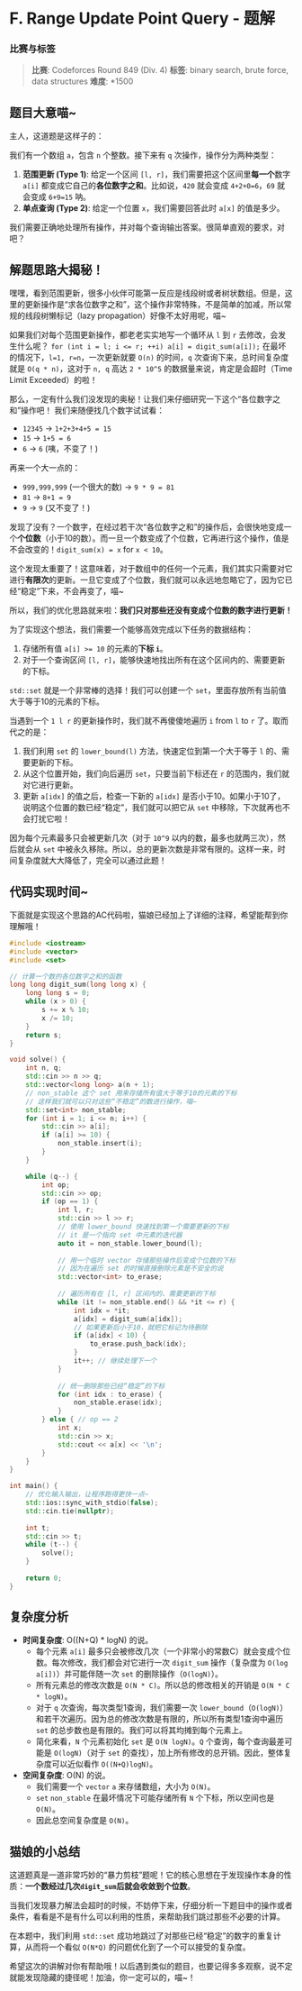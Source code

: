 # F. Range Update Point Query - 题解

### 比赛与标签
> **比赛**: Codeforces Round 849 (Div. 4)
> **标签**: binary search, brute force, data structures
> **难度**: *1500

## 题目大意喵~
主人，这道题是这样子的：

我们有一个数组 `a`，包含 `n` 个整数。接下来有 `q` 次操作，操作分为两种类型：

1.  **范围更新 (Type 1)**: 给定一个区间 `[l, r]`，我们需要把这个区间里**每一个**数字 `a[i]` 都变成它自己的**各位数字之和**。比如说，`420` 就会变成 `4+2+0=6`，`69` 就会变成 `6+9=15` 呐。
2.  **单点查询 (Type 2)**: 给定一个位置 `x`，我们需要回答此时 `a[x]` 的值是多少。

我们需要正确地处理所有操作，并对每个查询输出答案。很简单直观的要求，对吧？

## 解题思路大揭秘！
嘿嘿，看到范围更新，很多小伙伴可能第一反应是线段树或者树状数组。但是，这里的更新操作是“求各位数字之和”，这个操作非常特殊，不是简单的加减，所以常规的线段树懒标记（lazy propagation）好像不太好用呢，喵~

如果我们对每个范围更新操作，都老老实实地写一个循环从 `l` 到 `r` 去修改，会发生什么呢？
`for (int i = l; i <= r; ++i) a[i] = digit_sum(a[i]);`
在最坏的情况下，`l=1, r=n`，一次更新就要 `O(n)` 的时间，`q` 次查询下来，总时间复杂度就是 `O(q * n)`，这对于 `n, q` 高达 `2 * 10^5` 的数据量来说，肯定是会超时（Time Limit Exceeded）的啦！

那么，一定有什么我们没发现的奥秘！让我们来仔细研究一下这个“各位数字之和”操作吧！
我们来随便找几个数字试试看：
- `12345` -> `1+2+3+4+5 = 15`
- `15` -> `1+5 = 6`
- `6` -> `6` (咦，不变了！)

再来一个大一点的：
- `999,999,999` (一个很大的数) -> `9 * 9 = 81`
- `81` -> `8+1 = 9`
- `9` -> `9` (又不变了！)

发现了没有？一个数字，在经过若干次“各位数字之和”的操作后，会很快地变成一个**个位数**（小于10的数）。而一旦一个数变成了个位数，它再进行这个操作，值是不会改变的！`digit_sum(x) = x` for `x < 10`。

这个发现太重要了！这意味着，对于数组中的任何一个元素，我们其实只需要对它进行**有限次**的更新。一旦它变成了个位数，我们就可以永远地忽略它了，因为它已经“稳定”下来，不会再变了，喵~

所以，我们的优化思路就来啦：**我们只对那些还没有变成个位数的数字进行更新！**

为了实现这个想法，我们需要一个能够高效完成以下任务的数据结构：
1.  存储所有值 `a[i] >= 10` 的元素的**下标 `i`**。
2.  对于一个查询区间 `[l, r]`，能够快速地找出所有在这个区间内的、需要更新的下标。

`std::set` 就是一个非常棒的选择！我们可以创建一个 `set`，里面存放所有当前值大于等于10的元素的下标。

当遇到一个 `1 l r` 的更新操作时，我们就不再傻傻地遍历 `i` from `l` to `r` 了。取而代之的是：
1.  我们利用 `set` 的 `lower_bound(l)` 方法，快速定位到第一个大于等于 `l` 的、需要更新的下标。
2.  从这个位置开始，我们向后遍历 `set`，只要当前下标还在 `r` 的范围内，我们就对它进行更新。
3.  更新 `a[idx]` 的值之后，检查一下新的 `a[idx]` 是否小于10。如果小于10了，说明这个位置的数已经“稳定”，我们就可以把它从 `set` 中移除，下次就再也不会打扰它啦！

因为每个元素最多只会被更新几次（对于 `10^9` 以内的数，最多也就两三次），然后就会从 `set` 中被永久移除。所以，总的更新次数是非常有限的。这样一来，时间复杂度就大大降低了，完全可以通过此题！

## 代码实现时间~
下面就是实现这个思路的AC代码啦，猫娘已经加上了详细的注释，希望能帮到你理解哦！

```cpp
#include <iostream>
#include <vector>
#include <set>

// 计算一个数的各位数字之和的函数
long long digit_sum(long long x) {
    long long s = 0;
    while (x > 0) {
        s += x % 10;
        x /= 10;
    }
    return s;
}

void solve() {
    int n, q;
    std::cin >> n >> q;
    std::vector<long long> a(n + 1);
    // non_stable 这个 set 用来存储所有值大于等于10的元素的下标
    // 这样我们就可以只对这些“不稳定”的数进行操作，喵~
    std::set<int> non_stable; 
    for (int i = 1; i <= n; i++) {
        std::cin >> a[i];
        if (a[i] >= 10) {
            non_stable.insert(i);
        }
    }

    while (q--) {
        int op;
        std::cin >> op;
        if (op == 1) {
            int l, r;
            std::cin >> l >> r;
            // 使用 lower_bound 快速找到第一个需要更新的下标
            // it 是一个指向 set 中元素的迭代器
            auto it = non_stable.lower_bound(l);
            
            // 用一个临时 vector 存储那些操作后变成个位数的下标
            // 因为在遍历 set 的时候直接删除元素是不安全的说
            std::vector<int> to_erase;
            
            // 遍历所有在 [l, r] 区间内的、需要更新的下标
            while (it != non_stable.end() && *it <= r) {
                int idx = *it;
                a[idx] = digit_sum(a[idx]);
                // 如果更新后小于10，就把它标记为待删除
                if (a[idx] < 10) {
                    to_erase.push_back(idx);
                }
                it++; // 继续处理下一个
            }
            
            // 统一删除那些已经“稳定”的下标
            for (int idx : to_erase) {
                non_stable.erase(idx);
            }
        } else { // op == 2
            int x;
            std::cin >> x;
            std::cout << a[x] << '\n';
        }
    }
}

int main() {
    // 优化输入输出，让程序跑得更快一点~
    std::ios::sync_with_stdio(false);
    std::cin.tie(nullptr);
    
    int t;
    std::cin >> t;
    while (t--) {
        solve();
    }
    
    return 0;
}
```

## 复杂度分析
- **时间复杂度**: O((N+Q) * logN) 的说。
  - 每个元素 `a[i]` 最多只会被修改几次（一个非常小的常数C）就会变成个位数。每次修改，我们都会对它进行一次 `digit_sum` 操作（复杂度为 `O(log a[i])`）并可能伴随一次 `set` 的删除操作（`O(logN)`）。
  - 所有元素总的修改次数是 `O(N * C)`。所以总的修改相关的开销是 `O(N * C * logN)`。
  - 对于 `q` 次查询，每次类型1查询，我们需要一次 `lower_bound`（`O(logN)`）和若干次遍历。因为总的修改次数是有限的，所以所有类型1查询中遍历 `set` 的总步数也是有限的。我们可以将其均摊到每个元素上。
  - 简化来看，`N` 个元素初始化 `set` 是 `O(N logN)`。`Q` 个查询，每个查询最差可能是 `O(logN)`（对于 `set` 的查找），加上所有修改的总开销。因此，整体复杂度可以近似看作 `O((N+Q)logN)`。
- **空间复杂度**: O(N) 的说。
  - 我们需要一个 `vector` `a` 来存储数组，大小为 `O(N)`。
  - `set` `non_stable` 在最坏情况下可能存储所有 `N` 个下标，所以空间也是 `O(N)`。
  - 因此总空间复杂度是 `O(N)`。

## 猫娘的小总结
这道题真是一道非常巧妙的“暴力剪枝”题呢！它的核心思想在于发现操作本身的性质：**一个数经过几次`digit_sum`后就会收敛到个位数**。

当我们发现暴力解法会超时的时候，不妨停下来，仔细分析一下题目中的操作或者条件，看看是不是有什么可以利用的性质，来帮助我们跳过那些不必要的计算。

在本题中，我们利用 `std::set` 成功地跳过了对那些已经“稳定”的数字的重复计算，从而将一个看似 `O(N*Q)` 的问题优化到了一个可以接受的复杂度。

希望这次的讲解对你有帮助哦！以后遇到类似的题目，也要记得多多观察，说不定就能发现隐藏的捷径呢！加油，你一定可以的，喵~！